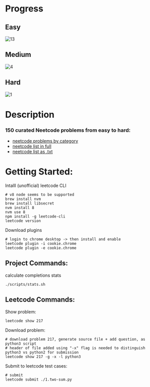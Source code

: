 # Progress

## Easy

![13](https://progress-bar.dev/13/?scale=28&suffix=/28)

## Medium

![4](https://progress-bar.dev/4/?scale=101&suffix=/101)

## Hard

![1](https://progress-bar.dev/1/?scale=21&suffix=/21)

# Description

### 150 curated Neetcode problems from easy to hard:

-   [neetcode problems by category](https://neetcode.io/practice)
-   [neetcode list in full](https://leetcode.com/list/rr2ss0g5/)
-   [neetcode list as .txt](neetcode.txt)

# Getting Started:

Intalll (unofficial) leetcode CLI

    # v8 node seems to be supported
    brew install nvm
    brew install libsecret   
    nvm install 8
    nvm use 8
    npm install -g leetcode-cli
    leetcode version

Download plugins

    # login to chrome desktop -> then install and enable
    leetcode plugin -i cookie.chrome
    leetcode plugin -e cookie.chrome

## Project Commands:

calculate completions stats

    ./scripts/stats.sh

## Leetcode Commands:

Show problem:

    leetcode show 217

Download problem:

    # download problem 217, generate source file + add question, as python3 script
    # header of file added using "-x" flag is needed to distinguish python3 vs python2 for submission
    leetcode show 217 -g -x -l python3 

Submit to leetcode test cases:

    # submit
    leetcode submit ./1.two-sum.py
